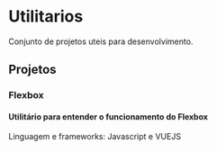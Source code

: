 # Utilitarios

Conjunto de projetos uteis para desenvolvimento.

## Projetos

### Flexbox

#### Utilitário para entender o funcionamento do Flexbox

Linguagem e frameworks: Javascript e VUEJS

